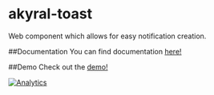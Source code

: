 akyral-toast
==

Web component which allows for easy notification creation.


##Documentation
You can find documentation [here!](http://filaraujo.github.io/akyral.io/toast/index.html#documentation)


##Demo
Check out the [demo!](http://filaraujo.github.io/akyral.io/toast/index.html)


[![Analytics](https://ga-beacon.appspot.com/UA-46802115-1/akyral-toast/README)](https://github.com/igrigorik/ga-beacon)

